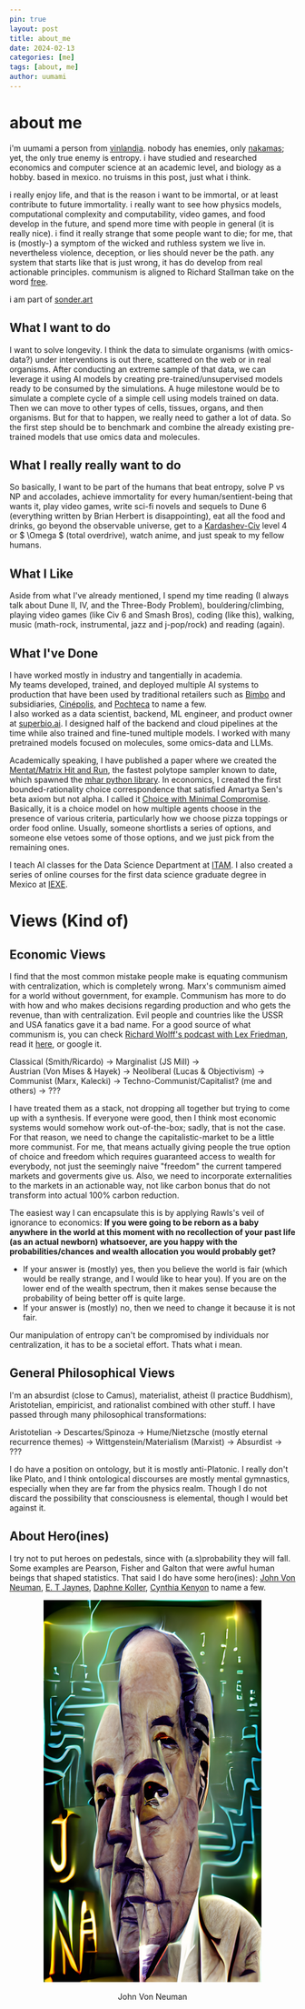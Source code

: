 ```yaml
---
pin: true
layout: post
title: about_me
date: 2024-02-13
categories: [me]
tags: [about, me]
author: uumami
---
```


# about me

i'm uumami a person from [vinlandia](<https://en.wikipedia.org/wiki/Vinland_Saga_(manga)>). nobody has enemies, only [nakamas](https://onepiece.fandom.com/wiki/Talk:Nakama); yet, the only true enemy is entropy. i have studied and researched economics and computer science at an academic level, and biology as a hobby. based in mexico. no truisms in this post, just what i think.

i really enjoy life, and that is the reason i want to be immortal, or at least contribute to future immortality. i really want to see how physics models, computational complexity and computability, video games, and food develop in the future, and spend more time with people in general (it is really nice). i find it really strange that some people want to die; for me, that is (mostly-) a symptom of the wicked and ruthless system we live in. nevertheless violence, deception, or lies should never be the path. any system that starts like that is just wrong, it has do develop from real actionable principles. communism is aligned to Richard Stallman take on the word [free](https://openedreader.org/openedreader/what-is-free-software).

i am part of [sonder.art](https://github.com/sonder-art)

## What I want to do

I want to solve longevity. I think the data to simulate organisms (with omics-data?) under interventions is out there, scattered on the web or in real organisms. After conducting an extreme sample of that data, we can leverage it using AI models by creating pre-trained/unsupervised models ready to be consumed by the simulations. A huge milestone would be to simulate a complete cycle of a simple cell using models trained on data. Then we can move to other types of cells, tissues, organs, and then organisms. But for that to happen, we really need to gather a lot of data. So the first step should be to benchmark and combine the already existing pre-trained models that use omics data and molecules.

## What I really really want to do

So basically, I want to be part of the humans that beat entropy, solve P vs NP and accolades, achieve immortality for every human/sentient-being that wants it, play video games, write sci-fi novels and sequels to Dune 6 (everything written by Brian Herbert is disappointing), eat all the food and drinks, go beyond the observable universe, get to a [Kardashev-Civ](https://en.wikipedia.org/wiki/Kardashev_scale) level 4 or $ \Omega $ (total overdrive), watch anime, and just speak to my fellow humans.

## What I Like

Aside from what I've already mentioned, I spend my time reading (I always talk about Dune II, IV, and the Three-Body Problem), bouldering/climbing, playing video games (like Civ 6 and Smash Bros), coding (like this), walking, music (math-rock, instrumental, jazz and j-pop/rock) and reading (again).

## What I've Done

I have worked mostly in industry and tangentially in academia.  
My teams developed, trained, and deployed multiple AI systems to production that have been used by traditional retailers such as [Bimbo](https://en.wikipedia.org/wiki/Grupo_Bimbo) and subsidiaries, [Cinépolis](https://en.wikipedia.org/wiki/Cin%C3%A9polis), and [Pochteca](https://english.pochteca.net/) to name a few.  
I also worked as a data scientist, backend, ML engineer, and product owner at [superbio.ai](https://www.superbio.ai/). I designed half of the backend and cloud pipelines at the time while also trained and fine-tuned multiple models. I worked with many pretrained models focused on molecules, some omics-data and LLMs.

Academically speaking, I have published a paper where we created the [Mentat/Matrix Hit and Run](https://link.springer.com/article/10.1007/s00180-023-01411-y), the fastest polytope sampler known to date, which spawned the [mhar python library](https://github.com/uumami/mhar). In economics, I created the first bounded-rationality choice correspondence that satisfied Amartya Sen's beta axiom but not alpha. I called it [Choice with Minimal Compromise](https://arxiv.org/abs/2010.08771). Basically, it is a choice model on how multiple agents choose in the presence of various criteria, particularly how we choose pizza toppings or order food online. Usually, someone shortlists a series of options, and someone else vetoes some of those options, and we just pick from the remaining ones.

I teach AI classes for the Data Science Department at [ITAM](https://en.wikipedia.org/wiki/Instituto_Tecnol%C3%B3gico_Aut%C3%B3nomo_de_M%C3%A9xico). I also created a series of online courses for the first data science graduate degree in Mexico at [IEXE](https://www-iexe-edu-mx.translate.goog/?_x_tr_sl=es&_x_tr_tl=en&_x_tr_hl=en&_x_tr_pto=sc).

# Views (Kind of)

## Economic Views

I find that the most common mistake people make is equating communism with centralization, which is completely wrong. Marx's communism aimed for a world without government, for example. Communism has more to do with how and who makes decisions regarding production and who gets the revenue, than with centralization. Evil people and countries like the USSR and USA fanatics gave it a bad name. For a good source of what communism is, you can check [Richard Wolff's podcast with Lex Friedman](https://www.youtube.com/watch?v=o0Bi-q89j5Y), read it [here](https://www.democracyatwork.info/eu_what_is_communism), or google it.

Classical (Smith/Ricardo) -> Marginalist (JS Mill) ->  
Austrian (Von Mises & Hayek) -> Neoliberal (Lucas & Objectivism) ->  
Communist (Marx, Kalecki) -> Techno-Communist/Capitalist? (me and others) -> ???

I have treated them as a stack, not dropping all together but trying to come up with a synthesis. If everyone were good, then I think most economic systems would somehow work out-of-the-box; sadly, that is not the case. For that reason, we need to change the capitalistic-market to be a little more communist. For me, that means actually giving people the true option of choice and freedom which requires guaranteed access to wealth for everybody, not just the seemingly naive "freedom" the current tampered markets and goverments give us. Also, we need to incorporate externalities to the markets in an actionable way, not like carbon bonus that do not transform into actual 100% carbon reduction.

The easiest way I can encapsulate this is by applying Rawls's veil of ignorance to economics: **If you were going to be reborn as a baby anywhere in the world at this moment with no recollection of your past life (as an actual newborn) whatsoever, are you happy with the probabilities/chances and wealth allocation you would probably get?**

- If your answer is (mostly) yes, then you believe the world is fair (which would be really strange, and I would like to hear you). If you are on the lower end of the wealth spectrum, then it makes sense because the probability of being better off is quite large.
- If your answer is (mostly) no, then we need to change it because it is not fair.

Our manipulation of entropy can't be compromised by individuals nor centralization, it has to be a societal effort. Thats what i mean.

## General Philosophical Views

I'm an absurdist (close to Camus), materialist, atheist (I practice Buddhism), Aristotelian, empiricist, and rationalist combined with other stuff. I have passed through many philosophical transformations:

Aristotelian -> Descartes/Spinoza -> Hume/Nietzsche (mostly eternal recurrence themes) -> Wittgenstein/Materialism (Marxist) -> Absurdist -> ???

I do have a position on ontology, but it is mostly anti-Platonic. I really don't like Plato, and I think ontological discourses are mostly mental gymnastics, especially when they are far from the physics realm. Though I do not discard the possibility that consciousness is elemental, though I would bet against it.

## About Hero(ines)

I try not to put heroes on pedestals, since with (a.s)probability they will fall. Some examples are Pearson, Fisher and Galton that were awful human beings that shaped statistics. That said I do have some hero(ines): [John Von Neuman](https://en.wikipedia.org/wiki/John_von_Neumann), [E. T Jaynes](https://en.wikipedia.org/wiki/Edwin_Thompson_Jaynes), [Daphne Koller](https://en.wikipedia.org/wiki/Daphne_Koller), [Cynthia Kenyon](https://en.wikipedia.org/wiki/Cynthia_Kenyon) to name a few.

<div align="center">
  <img src="assets/img/art/jvn.png" alt="Tribute to John Von Neuman"/>
  <p>John Von Neuman</p>
</div>
